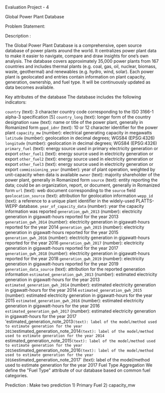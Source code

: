 Evaluation Project - 4

Global Power Plant Database

Problem Statement:

Description :

The Global Power Plant Database is a comprehensive, open source database of power plants around the world. It centralizes power plant data to make it easier to navigate, compare and draw insights for one’s own analysis. The database covers approximately 35,000 power plants from 167 countries and includes thermal plants (e.g. coal, gas, oil, nuclear, biomass, waste, geothermal) and renewables (e.g. hydro, wind, solar). Each power plant is geolocated and entries contain information on plant capacity, generation, ownership, and fuel type. It will be continuously updated as data becomes available.

Key attributes of the database
The database includes the following indicators:

`country` (text): 3 character country code corresponding to the ISO 3166-1 alpha-3 specification [5]
`country_long` (text): longer form of the country designation
`name` (text): name or title of the power plant, generally in Romanized form
`gppd_idnr` (text): 10 or 12 character identifier for the power plant
`capacity_mw` (number): electrical generating capacity in megawatts
`latitude` (number): geolocation in decimal degrees; WGS84 (EPSG:4326)
`longitude` (number): geolocation in decimal degrees; WGS84 (EPSG:4326)
`primary_fuel` (text): energy source used in primary electricity generation or export
`other_fuel1` (text): energy source used in electricity generation or export
`other_fuel2` (text): energy source used in electricity generation or export
`other_fuel3` (text): energy source used in electricity generation or export
 `commissioning_year` (number): year of plant operation, weighted by unit-capacity when data is available
`owner` (text): majority shareholder of the power plant, generally in Romanized form
`source` (text): entity reporting the data; could be an organization, report, or document, generally in Romanized form
`url` (text): web document corresponding to the `source` field
`geolocation_source` (text): attribution for geolocation information
`wepp_id` (text): a reference to a unique plant identifier in the widely-used PLATTS-WEPP database.
`year_of_capacity_data` (number): year the capacity information was reported
`generation_gwh_2013` (number): electricity generation in gigawatt-hours reported for the year 2013
`generation_gwh_2014` (number): electricity generation in gigawatt-hours reported for the year 2014
`generation_gwh_2015` (number): electricity generation in gigawatt-hours reported for the year 2015
`generation_gwh_2016` (number): electricity generation in gigawatt-hours reported for the year 2016
`generation_gwh_2017` (number): electricity generation in gigawatt-hours reported for the year 2017
`generation_gwh_2018` (number): electricity generation in gigawatt-hours reported for the year 2018
`generation_gwh_2019` (number): electricity generation in gigawatt-hours reported for the year 2019
`generation_data_source` (text): attribution for the reported generation information
`estimated_generation_gwh_2013` (number): estimated electricity generation in gigawatt-hours for the year 2013
`estimated_generation_gwh_2014` (number): estimated electricity generation in gigawatt-hours for the year 2014 
`estimated_generation_gwh_2015` (number): estimated electricity generation in gigawatt-hours for the year 2015 
`estimated_generation_gwh_2016` (number): estimated electricity generation in gigawatt-hours for the year 2016 
`estimated_generation_gwh_2017` (number): estimated electricity generation in gigawatt-hours for the year 2017 
'estimated_generation_note_2013` (text): label of the model/method used to estimate generation for the year 2013
`estimated_generation_note_2014` (text): label of the model/method used to estimate generation for the year 2014 
`estimated_generation_note_2015` (text): label of the model/method used to estimate generation for the year 2015
`estimated_generation_note_2016` (text): label of the model/method used to estimate generation for the year 2016
`estimated_generation_note_2017` (text): label of the model/method used to estimate generation for the year 2017 
Fuel Type Aggregation
We define the "Fuel Type" attribute of our database based on common fuel categories. 

Prediction :   Make two prediction  1) Primary Fuel    2) capacity_mw 

